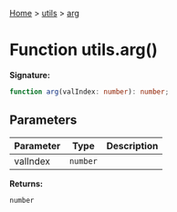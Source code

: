 [Home](../../../index.md) &gt; [utils](../../utils.md) &gt; [arg](./arg_1.md)

# Function utils.arg()

<b>Signature:</b>

```typescript
function arg(valIndex: number): number;
```

## Parameters

|  Parameter | Type | Description |
|  --- | --- | --- |
|  valIndex | `number` |  |

<b>Returns:</b>

`number`

